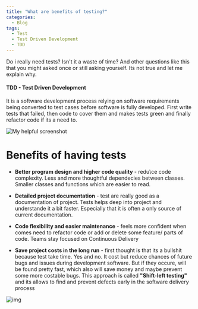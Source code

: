 ```yaml
---
title: "What are benefits of testing?"
categories:
  - Blog
tags:
  - Test
  - Test Driven Development
  - TDD
---
```


Do i really need tests? Isn't it a waste of time? And other questions like this that you might asked once or still asking yourself. Its not true and let me explain why.

#### **TDD - Test Driven Development**

It is a software development process relying on software requirements being converted to test cases before software is fully developed. First write tests that failed, then code to cover them and makes tests green and finally refactor code if its a need to.

![My helpful screenshot]({{site.url}}/assets/blog_images/2021-09-09-is-it-worth-to-writh-tests/test-driven-development-TDD.png)


# Benefits of having tests

* **Better program design and higher code quality** - redu\ce code complexity. Less and more thoughtful dependecies between classes. Smaller classes and functions which are easier to read.


* **Detailed project documentation** - test are really good as a documentation of project. Tests helps deep into project and understande it a bit faster. Especially that it is often a only source of current documentation.


* **Code flexibility and easier maintenance** - feels more confident when comes need to refactor code or add or delete some feature/ parts of code. Teams stay focused on Continuous Delivery


* **Save project costs in the long run** - first thought is that its a bullshit because test take time. Yes and no. It cost but reduce chances of future bugs and issues during development software.
  But if they occure, will be found pretty fast, which also will save money and maybe prevent some
  more costable bugs.
  This approach is called **"Shift-left testing"** and its allows to find and prevent defects early in the software delivery process

![img]({{site.url}}/assets/blog_images/2021-09-09-is-it-worth-to-writh-tests/shif-left-testing.png)





